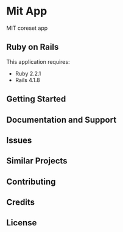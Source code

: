 Mit App
================

MIT coreset app 





Ruby on Rails
-------------

This application requires:

- Ruby 2.2.1
- Rails 4.1.8


Getting Started
---------------

Documentation and Support
-------------------------

Issues
-------------

Similar Projects
----------------

Contributing
------------

Credits
-------

License
-------